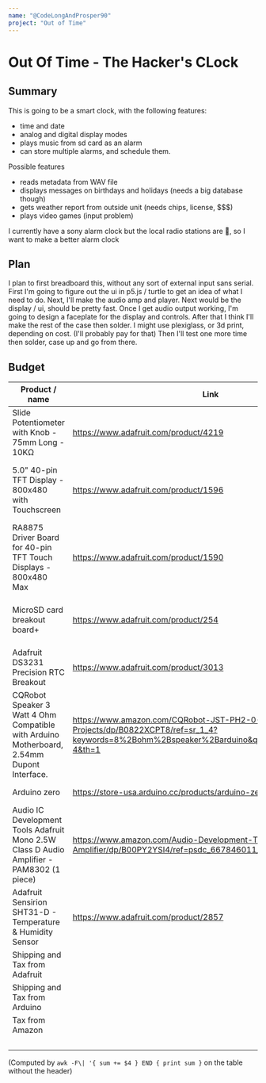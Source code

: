 ```yaml
---
name: "@CodeLongAndProsper90"
project: "Out of Time"
---
```


# Out Of Time - The Hacker's CLock

## Summary
This is going to be a smart clock, with the following features:
- time and date
- analog and digital display modes
- plays music from sd card as an alarm
- can store multiple alarms, and schedule them.

Possible features
- reads metadata from WAV file
- displays messages on birthdays and holidays (needs a big database though)
- gets weather report from outside unit (needs chips, license, $$$)
- plays video games (input problem)

I currently have a sony alarm clock but the local radio stations are :poop:, so I want to make a better alarm clock

## Plan
I plan to first breadboard this, without any sort of external input sans serial.
First I'm going to figure out the ui in p5.js / turtle to get an idea of what I need to do. Next, I'll make the audio amp and player.
Next would be the display / ui, should be pretty fast.
Once I get audio output working, I'm going to design a faceplate for the display and controls. After that I think I'll make the rest of the case then solder.
I might use plexiglass, or 3d print, depending on cost. (I'll probably pay for that)
Then I'll test one more time then solder, case up and go from there.

## Budget

| Product / name | Link | Cost | Used for |
| -------------- | ---- | ---- | -------- |
| Slide Potentiometer with Knob - 75mm Long - 10KΩ | https://www.adafruit.com/product/4219 | 2.95 | Volume control |
| 5.0" 40-pin TFT Display - 800x480 with Touchscreen | https://www.adafruit.com/product/1596 | 29.95 | Display and interface (wanted 7", out of stock) |
| RA8875 Driver Board for 40-pin TFT Touch Displays - 800x480 Max | https://www.adafruit.com/product/1590 | 39.95 | Used to control the TFT, handle input |
| MicroSD card breakout board+ | https://www.adafruit.com/product/254 | 7.50 | Read music and maybe config |
| Adafruit DS3231 Precision RTC Breakout | https://www.adafruit.com/product/3013 | 17.50 | time |
| CQRobot Speaker 3 Watt 4 Ohm Compatible with Arduino Motherboard, 2.54mm Dupont Interface. | https://www.amazon.com/CQRobot-JST-PH2-0-Interface-Electronic-Projects/dp/B0822XCPT8/ref=sr_1_4?keywords=8%2Bohm%2Bspeaker%2Barduino&qid=1671486487&sr=8-4&th=1 | 8.99 | Play audio |
| Arduino zero | https://store-usa.arduino.cc/products/arduino-zero?selectedStore=us | 47.40 | Control it all |
| Audio IC Development Tools Adafruit Mono 2.5W Class D Audio Amplifier - PAM8302 (1 piece) | https://www.amazon.com/Audio-Development-Tools-Adafruit-Amplifier/dp/B00PY2YSI4/ref=psdc_667846011_t2_B07P38H4P8 | 7.92 | drive les speakers |
| Adafruit Sensirion SHT31-D - Temperature & Humidity Sensor | https://www.adafruit.com/product/2857 | 13.95 | Add some stats to display |
| Shipping and Tax from Adafruit | | 22.28 | |
| Shipping and Tax from Arduino | | 3.79 | |
| Tax from Amazon | | 1.39 | | 
| | | 202.18 | |
(Computed by `awk -F\| '{ sum += $4 } END { print sum }` on the table without the header)


